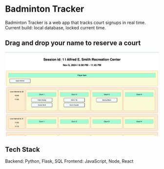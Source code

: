 # Badminton Tracker
Badminton Tracker is a web app that tracks court signups in real time. \
Current build: local database, locked current time.

## Drag and drop your name to reserve a court
![Badminton Tracker: Session Page](/resources/badminton-tracker.png)

## Tech Stack
Backend: Python, Flask, SQL
Frontend: JavaScript, Node, React

